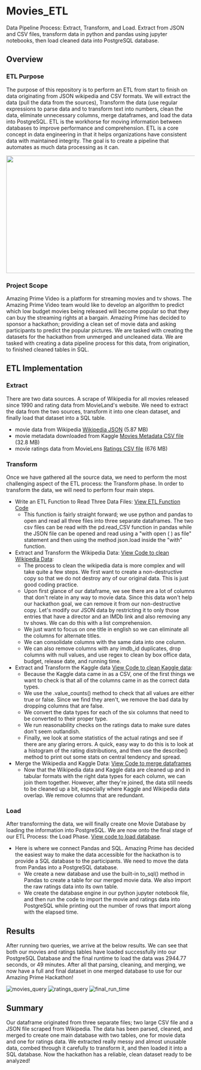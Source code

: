 # Movies_ETL
Data Pipeline Process: Extract, Transform, and Load. Extract from JSON and CSV files, transform data in python and pandas using jupyter notebooks, then load cleaned data into PostgreSQL database.

## Overview
### ETL Purpose
The purpose of this repository is to perform an ETL from start to finish on data originating from JSON wikipedia and CSV formats. We will extract the data (pull the data from the sources), Transform the data (use regular expressions to parse data and to transform text into numbers, clean the data, eliminate unnecessary columns, merge dataframes, and load the data into PostgreSQL. ETL is the workhorse for moving information between databases to improve performance and comprehension. ETL is a core concept in data engineering in that it helps organizations have consistent data with maintained integrity. The goal is to create a pipeline that automates as much data processing as it can. 

<p align="center">
   <img src="https://user-images.githubusercontent.com/73972332/105554938-34d6d180-5cbd-11eb-9882-1c37d69511bb.png" width="720" height="313.125" />
</p>

### Project Scope
Amazing Prime Video is a platform for streaming movies and tv shows. The Amazing Prime Video team would like to develop an algorithm to predict which low budget movies being released will become popular so that they can buy the streaming rights at a bargain. Amazing Prime has decided to sponsor a hackathon; providing a clean set of movie data and asking participants to predict the popular pictures. We are tasked with creating the datasets for the hackathon from unmerged and uncleaned data. We are tasked with creating a data pipeline process for this data, from origination, to finished cleaned tables in SQL. 

## ETL Implementation
### Extract 
There are two data sources. A scrape of Wikipedia for all movies released since 1990 and rating data from MovieLand's website. We need to extract the data from the two sources, transform it into one clean dataset, and finally load that dataset into a SQL table. 
* movie data from Wikipedia [Wikipedia JSON](/Resources/wikipedia-movies.json) (5.87 MB)
* movie metadata downloaded from Kaggle [Movies Metadata CSV file](/Resources/movies_metadata.csv) (32.8 MB)
* movie ratings data from MovieLens [Ratings CSV file](/Resources/ratings.csv) (676 MB)

### Transform
Once we have gathered all the source data, we need to perform the most challenging aspect of the ETL process: the Transform phase. In order to transform the data, we will need to perform four main steps. 
* Write an ETL Function to Read Three Data Files: [ View ETL Function Code](/ETL_function_test.ipynb)
    * This function is fairly straight forward; we use python and pandas to open and read all three files into three separate dataframes. The two csv files can be read with the pd.read_CSV function in pandas while the JSON file can be opened and read using a "with open ( ) as file" statement and then using the method json.load inside the "with" function.  
* Extract and Transform the Wikipedia Data: [View Code to clean Wikipedia Data](/ETL_clean_wiki_movies.ipynb): 
    * The process to clean the wikipedia data is more complex and will take quite a few steps. We first want to create a non-destructive copy so that we do not destroy any of our original data. This is just good coding practice. 
    * Upon first glance of our dataframe, we see there are a lot of columns that don't relate in any way to movie data. Since this data won't help our hackathon goal, we can remove it from our non-destructive copy. Let's modify our JSON data by restricting it to only those entries that have a director and an IMDb link and also removing any tv shows. We can do this with a list comprehension.  
    * We just want to focus on one title in english so we can eliminate all the columns for alternate titles. 
    * We can consolidate columns with the same data into one column. 
    * We can also remove columns with any imdb_id duplicates, drop columns with null values, and use regex to clean by box office data, budget, release date, and running time. 
* Extract and Transform the Kaggle data [View Code to clean Kaggle data](/ETL_clean_kaggle_data.ipynb): 
    * Because the Kaggle data came in as a CSV, one of the first things we want to check is that all of the columns came in as the correct data types.
    * We use the .value_counts() method to check that all values are either true or false. Since we find they aren't, we remove the bad data by dropping columns that are false. 
    * We convert the data types for each of the six columns that need to be converted to their proper type. 
    * We run reasonability checks on the ratings data to make sure dates don't seem outlandish. 
    * Finally, we look at some statistics of the actual ratings and see if there are any glaring errors. A quick, easy way to do this is to look at a histogram of the rating distributions, and then use the describe() method to print out some stats on central tendency and spread.
* Merge the Wikipedia and Kaggle Data: [View Code to merge dataframes](/TL_create_database.ipynb)
    * Now that the Wikipedia data and Kaggle data are cleaned up and in tabular formats with the right data types for each column, we can join them together. However, after they're joined, the data still needs to be cleaned up a bit, especially where Kaggle and Wikipedia data overlap. We remove columns that are redundant. 
### Load
After transforming the data, we will finally create one Movie Database by loading the information into PostgreSQL. We are now onto the final stage of our ETL Process: the Load Phase. [View code to load database](/TL_create_database.ipynb).  
* Here is where we connect Pandas and SQL. Amazing Prime has decided the easiest way to make the data accessible for the hackathon is to provide a SQL database to the participants. We need to move the data from Pandas into a PostgreSQL database.
    * We create a new database and use the built-in to_sql() method in Pandas to create a table for our merged movie data. We also import the raw ratings data into its own table.
    * We create the database engine in our python jupyter notebook file, and then run the code to import the movie and ratings data into PostgreSQL while printing out the number of rows that import along with the elapsed time. 
## Results
After running two queries, we arrive at the below results. We can see that both our movies and ratings tables have loaded successfully into our PostgreSQL Database and the final runtime to load the data was 2944.77 seconds, or 49 minutes. After all that parsing, cleaning, and merging, we now have a full and final dataset in one merged database to use for our Amazing Prime Hackathon!

![movies_query](https://user-images.githubusercontent.com/73972332/105557871-1b845400-5cc2-11eb-8671-1017c3a4bda5.png)
![ratings_query](https://user-images.githubusercontent.com/73972332/105557919-3e166d00-5cc2-11eb-9821-d771553b4b3b.png)
![final_run_time](https://user-images.githubusercontent.com/73972332/105558123-baa94b80-5cc2-11eb-9b01-c51f0e4b4bf8.png)

## Summary
Our dataframe originated from three separate files; two large CSV file and a JSON file scraped from Wikipedia. The data has been parsed, cleaned, and merged to create one main database with two tables, one for movie data and one for ratings data. We extracted really messy and almost unusable data, combed through it carefully to transform it, and then loaded it into a SQL database. Now the hackathon has a reliable, clean dataset ready to be analyzed! 


